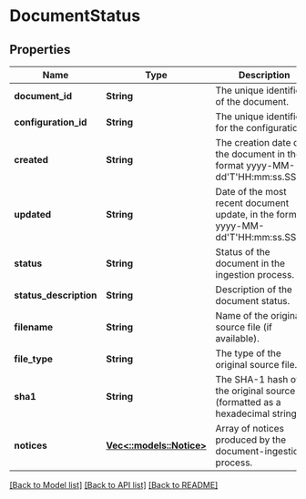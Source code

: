 # DocumentStatus

## Properties
Name | Type | Description | Notes
------------ | ------------- | ------------- | -------------
**document_id** | **String** | The unique identifier of the document. | 
**configuration_id** | **String** | The unique identifier for the configuration. | [optional] 
**created** | **String** | The creation date of the document in the format yyyy-MM-dd'T'HH:mm:ss.SSS'Z' | [optional] 
**updated** | **String** | Date of the most recent document update, in the format yyyy-MM-dd'T'HH:mm:ss.SSS'Z' | [optional] 
**status** | **String** | Status of the document in the ingestion process. | 
**status_description** | **String** | Description of the document status. | 
**filename** | **String** | Name of the original source file (if available). | [optional] 
**file_type** | **String** | The type of the original source file. | [optional] 
**sha1** | **String** | The SHA-1 hash of the original source file (formatted as a hexadecimal string). | [optional] 
**notices** | [**Vec<::models::Notice>**](Notice.md) | Array of notices produced by the document-ingestion process. | 

[[Back to Model list]](../README.md#documentation-for-models) [[Back to API list]](../README.md#documentation-for-api-endpoints) [[Back to README]](../README.md)


